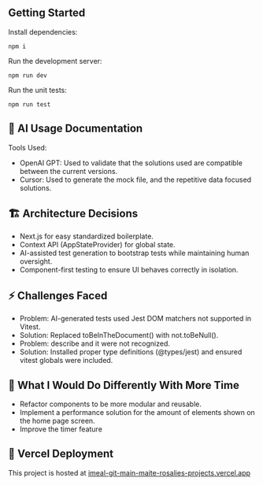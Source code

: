 ## Getting Started

Install dependencies:

```
npm i
```

Run the development server:

```
npm run dev
```

Run the unit tests:

```
npm run test
```

## 🤖 AI Usage Documentation

Tools Used:

- OpenAI GPT: Used to validate that the solutions used are compatible between the current versions.
- Cursor: Used to generate the mock file, and the repetitive data focused solutions.

## 🏗️ Architecture Decisions

- Next.js for easy standardized boilerplate.
- Context API (AppStateProvider) for global state.
- AI-assisted test generation to bootstrap tests while maintaining human oversight.
- Component-first testing to ensure UI behaves correctly in isolation.

## ⚡ Challenges Faced

- Problem: AI-generated tests used Jest DOM matchers not supported in Vitest.
- Solution: Replaced toBeInTheDocument() with not.toBeNull().
- Problem: describe and it were not recognized.
- Solution: Installed proper type definitions (@types/jest) and ensured vitest globals were included.

## 🔄 What I Would Do Differently With More Time

- Refactor components to be more modular and reusable.
- Implement a performance solution for the amount of elements shown on the home page screen.
- Improve the timer feature

## 🚀 Vercel Deployment
This project is hosted at [imeal-git-main-maite-rosalies-projects.vercel.app](https://imeal-git-main-maite-rosalies-projects.vercel.app)
